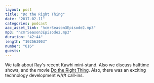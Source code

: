 ```yaml
---
layout: post
title: "Do the Right Thing"
date: "2017-02-11"
categories: podcast
aac_asset_link: "hcmrSeason3Episode2.mp3"
mp3: "hcmrSeason3Episode2.mp3"
duration: "42:44"
length: "102563003"
number: "016"
guests: 
---
```


We talk about Ray's recent Kawhi mini-stand. Also we discuss halftime shows, and the movie [Do the Right Thing](https://en.wikipedia.org/wiki/Do_the_Right_Thing). Also, there was an exciting technology development w/r/t call-ins.

